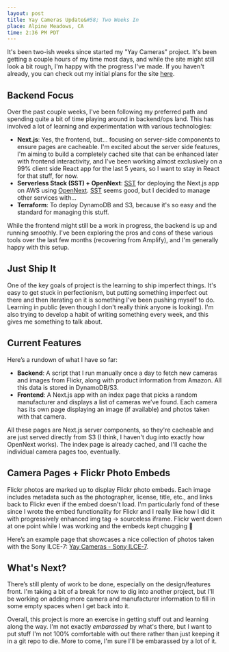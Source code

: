 ```yaml
---
layout: post
title: Yay Cameras Update&#58; Two Weeks In
place: Alpine Meadows, CA
time: 2:36 PM PDT
---
```


It's been two-ish weeks since started my "Yay Cameras" project. It's been getting a couple hours of my time most days, and while the site might still look a bit rough, I'm happy with the progress I've made. If you haven't already, you can check out my initial plans for the site [here](https://roundhere.net/journal/yay-cameras-intro/).

## Backend Focus

Over the past couple weeks, I've been following my preferred path and spending quite a bit of time playing around in backend/ops land. This has involved a lot of learning and experimentation with various technologies:

- **Next.js**: Yes, the frontend, but... focusing on server-side components to ensure pages are cacheable. I'm excited about the server side features, I'm aiming to build a completely cached site that can be enhanced later with frontend interactivity, and I've been working almost exclusively on a 99% client side React app for the last 5 years, so I want to stay in React for that stuff, for now.
- **Serverless Stack (SST) + OpenNext**: [SST](https://sst.dev/) for deploying the Next.js app on AWS using [OpenNext](https://opennext.js.org/). [SST](https://sst.dev/) seems good, but I decided to manage other services with...
- **Terraform**: To deploy DynamoDB and S3, because it's so easy and the standard for managing this stuff. 

While the frontend might still be a work in progress, the backend is up and running smoothly. I've been exploring the pros and cons of these various tools over the last few months (recovering from Amplify), and I'm generally happy with this setup.

## Just Ship It

One of the key goals of project is the learning to ship imperfect things. It's easy to get stuck in perfectionism, but putting something imperfect out there and then iterating on it is something I've been pushing myself to do. Learning in public (even though I don't really think anyone is looking). I'm also trying to develop a habit of writing something every week, and this gives me something to talk about.

## Current Features

Here’s a rundown of what I have so far:

- **Backend**: A script that I run manually once a day to fetch new cameras and images from Flickr, along with product information from Amazon. All this data is stored in DynamoDB/S3.
- **Frontend**: A Next.js app with an index page that picks a random manufacturer and displays a list of cameras we’ve found. Each camera has its own page displaying an image (if available) and photos taken with that camera.

All these pages are Next.js server components, so they're cacheable and are just served directly from S3 (I think, I haven't dug into exactly how OpenNext works). The index page is already cached, and I'll cache the individual camera pages too, eventually.

## Camera Pages + Flickr Photo Embeds

Flickr photos are marked up to display Flickr photo embeds. Each image includes metadata such as the photographer, license, title, etc., and links back to Flickr even if the embed doesn't load. I'm particularly fond of these since I wrote the embed functionality for Flickr and I really like how I did it with progressively enhanced img tag -> sourceless iframe. Flickr went down at one point while I was working and the embeds kept chugging 🥰

Here’s an example page that showcases a nice collection of photos taken with the Sony ILCE-7: [Yay Cameras - Sony ILCE-7](https://www.yaycameras.com/camera/sony-ilce-7).

## What's Next?

There’s still plenty of work to be done, especially on the design/features front. I'm taking a bit of a break for now to dig into another project, but I'll be working on adding more camera and manufacturer information to fill in some empty spaces when I get back into it.

Overall, this project is more an exercise in getting stuff out and learning along the way. I'm not exactly _embarassed_ by what's there, but I want to put stuff I'm not 100% comfortable with out there rather than just keeping it in a git repo to die. More to come, I'm sure I'll be embarassed by a lot of it.